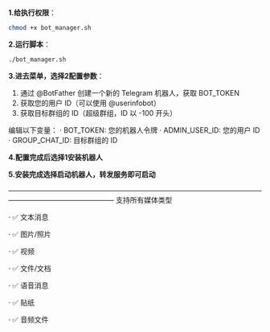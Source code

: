**1.给执行权限**：
```bash
chmod +x bot_manager.sh
```


**2.运行脚本**：
```bash
./bot_manager.sh
```


**3.进去菜单，选择2配置参数**：
  1. 通过 @BotFather 创建一个新的 Telegram 机器人，获取 BOT_TOKEN
  2. 获取您的用户 ID（可以使用 @userinfobot）
  3. 获取目标群组的 ID（超级群组，ID 以 -100 开头）

编辑以下变量：
· BOT_TOKEN: 您的机器人令牌
· ADMIN_USER_ID: 您的用户 ID
· GROUP_CHAT_ID: 目标群组的 ID


**4.配置完成后选择1安装机器人**


**5.安装完成选择启动机器人，转发服务即可启动**


———————————————————————————————————————————————————
支持所有媒体类型


· ✅ 文本消息


· ✅ 图片/照片


· ✅ 视频


· ✅ 文件/文档


· ✅ 语音消息


· ✅ 贴纸


· ✅ 音频文件
